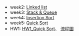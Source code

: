 * week2:
[Linked list](https://github.com/tzuying0312/Learning-Code/tree/master/week2)
* week3:
[Stack & Queue](https://github.com/tzuying0312/Learning-Code/tree/master/week3)
* week4:
[Insertion Sort](https://github.com/tzuying0312/Learning-Code/tree/master/week4)
* week5:
[Quick Sort](https://github.com/tzuying0312/Learning-Code/tree/master/week5)
* HW1:
[HW1_Quick Sort](https://nbviewer.jupyter.org/github/tzuying0312/Learning-Code/blob/master/week5/quciksort%282%29.ipynb)、
[流程圖](https://github.com/tzuying0312/Learning-Code/blob/master/photo/quicksort%20Diagram.png)
